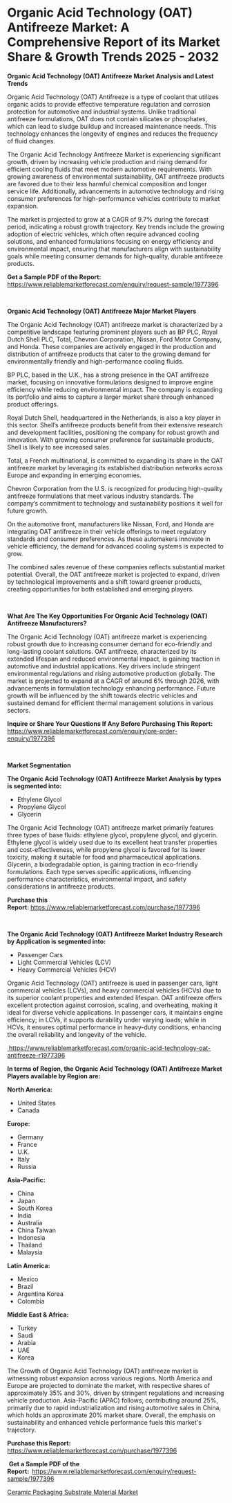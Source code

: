 <p><h1>Organic Acid Technology (OAT) Antifreeze Market: A Comprehensive Report of its Market Share & Growth Trends 2025 - 2032</h1></p><p><strong>Organic Acid Technology (OAT) Antifreeze Market Analysis and Latest Trends</strong></p>
<p><p>Organic Acid Technology (OAT) Antifreeze is a type of coolant that utilizes organic acids to provide effective temperature regulation and corrosion protection for automotive and industrial systems. Unlike traditional antifreeze formulations, OAT does not contain silicates or phosphates, which can lead to sludge buildup and increased maintenance needs. This technology enhances the longevity of engines and reduces the frequency of fluid changes.</p><p>The Organic Acid Technology Antifreeze Market is experiencing significant growth, driven by increasing vehicle production and rising demand for efficient cooling fluids that meet modern automotive requirements. With growing awareness of environmental sustainability, OAT antifreeze products are favored due to their less harmful chemical composition and longer service life. Additionally, advancements in automotive technology and rising consumer preferences for high-performance vehicles contribute to market expansion.</p><p>The market is projected to grow at a CAGR of 9.7% during the forecast period, indicating a robust growth trajectory. Key trends include the growing adoption of electric vehicles, which often require advanced cooling solutions, and enhanced formulations focusing on energy efficiency and environmental impact, ensuring that manufacturers align with sustainability goals while meeting consumer demands for high-quality, durable antifreeze products.</p></p>
<p><strong>Get a Sample PDF of the Report:&nbsp;</strong> <a href="https://www.reliablemarketforecast.com/enquiry/request-sample/1977396?utm_campaign=3505&utm_medium=2&utm_source=Github&utm_content=ia&utm_term=03042025&utm_id=organic-acid-technology-oat-antifreeze">https://www.reliablemarketforecast.com/enquiry/request-sample/1977396</a></p>
<p>&nbsp;</p>
<p><strong>Organic Acid Technology (OAT) Antifreeze Major Market Players</strong></p>
<p><p>The Organic Acid Technology (OAT) antifreeze market is characterized by a competitive landscape featuring prominent players such as BP PLC, Royal Dutch Shell PLC, Total, Chevron Corporation, Nissan, Ford Motor Company, and Honda. These companies are actively engaged in the production and distribution of antifreeze products that cater to the growing demand for environmentally friendly and high-performance cooling fluids.</p><p>BP PLC, based in the U.K., has a strong presence in the OAT antifreeze market, focusing on innovative formulations designed to improve engine efficiency while reducing environmental impact. The company is expanding its portfolio and aims to capture a larger market share through enhanced product offerings.</p><p>Royal Dutch Shell, headquartered in the Netherlands, is also a key player in this sector. Shell’s antifreeze products benefit from their extensive research and development facilities, positioning the company for robust growth and innovation. With growing consumer preference for sustainable products, Shell is likely to see increased sales.</p><p>Total, a French multinational, is committed to expanding its share in the OAT antifreeze market by leveraging its established distribution networks across Europe and expanding in emerging economies.</p><p>Chevron Corporation from the U.S. is recognized for producing high-quality antifreeze formulations that meet various industry standards. The company’s commitment to technology and sustainability positions it well for future growth.</p><p>On the automotive front, manufacturers like Nissan, Ford, and Honda are integrating OAT antifreeze in their vehicle offerings to meet regulatory standards and consumer preferences. As these automakers innovate in vehicle efficiency, the demand for advanced cooling systems is expected to grow.</p><p>The combined sales revenue of these companies reflects substantial market potential. Overall, the OAT antifreeze market is projected to expand, driven by technological improvements and a shift toward greener products, creating opportunities for both established and emerging players.</p></p>
<p>&nbsp;</p>
<p><strong>What Are The Key Opportunities For Organic Acid Technology (OAT) Antifreeze Manufacturers?</strong></p>
<p><p>The Organic Acid Technology (OAT) antifreeze market is experiencing robust growth due to increasing consumer demand for eco-friendly and long-lasting coolant solutions. OAT antifreeze, characterized by its extended lifespan and reduced environmental impact, is gaining traction in automotive and industrial applications. Key drivers include stringent environmental regulations and rising automotive production globally. The market is projected to expand at a CAGR of around 6% through 2026, with advancements in formulation technology enhancing performance. Future growth will be influenced by the shift towards electric vehicles and sustained demand for efficient thermal management solutions in various sectors.</p></p>
<p><strong>Inquire or Share Your Questions If Any Before Purchasing This Report:</strong> <a href="https://www.reliablemarketforecast.com/enquiry/pre-order-enquiry/1977396?utm_campaign=3505&utm_medium=2&utm_source=Github&utm_content=ia&utm_term=03042025&utm_id=organic-acid-technology-oat-antifreeze">https://www.reliablemarketforecast.com/enquiry/pre-order-enquiry/1977396</a></p>
<p>&nbsp;</p>
<p><strong>Market Segmentation</strong></p>
<p><strong>The Organic Acid Technology (OAT) Antifreeze Market Analysis by types is segmented into:</strong></p>
<p><ul><li>Ethylene Glycol</li><li>Propylene Glycol</li><li>Glycerin</li></ul></p>
<p><p>The Organic Acid Technology (OAT) antifreeze market primarily features three types of base fluids: ethylene glycol, propylene glycol, and glycerin. Ethylene glycol is widely used due to its excellent heat transfer properties and cost-effectiveness, while propylene glycol is favored for its lower toxicity, making it suitable for food and pharmaceutical applications. Glycerin, a biodegradable option, is gaining traction in eco-friendly formulations. Each type serves specific applications, influencing performance characteristics, environmental impact, and safety considerations in antifreeze products.</p></p>
<p><strong>Purchase this Report:&nbsp;</strong><a href="https://www.reliablemarketforecast.com/purchase/1977396?utm_campaign=3505&utm_medium=2&utm_source=Github&utm_content=ia&utm_term=03042025&utm_id=organic-acid-technology-oat-antifreeze">https://www.reliablemarketforecast.com/purchase/1977396</a></p>
<p>&nbsp;</p>
<p><strong>The Organic Acid Technology (OAT) Antifreeze Market Industry Research by Application is segmented into:</strong></p>
<p><ul><li>Passenger Cars</li><li>Light Commercial Vehicles (LCV)</li><li>Heavy Commercial Vehicles (HCV)</li></ul></p>
<p><p>Organic Acid Technology (OAT) antifreeze is used in passenger cars, light commercial vehicles (LCVs), and heavy commercial vehicles (HCVs) due to its superior coolant properties and extended lifespan. OAT antifreeze offers excellent protection against corrosion, scaling, and overheating, making it ideal for diverse vehicle applications. In passenger cars, it maintains engine efficiency; in LCVs, it supports durability under varying loads; while in HCVs, it ensures optimal performance in heavy-duty conditions, enhancing the overall reliability and longevity of the vehicle.</p></p>
<p><a href="https://www.reliablemarketforecast.com/organic-acid-technology-oat-antifreeze-r1977396?utm_campaign=3505&utm_medium=2&utm_source=Github&utm_content=ia&utm_term=03042025&utm_id=organic-acid-technology-oat-antifreeze">&nbsp;https://www.reliablemarketforecast.com/organic-acid-technology-oat-antifreeze-r1977396</a></p>
<p><strong>In terms of Region, the Organic Acid Technology (OAT) Antifreeze Market Players available by Region are:</strong></p>
<p>
    <p> <strong> North America: </strong>
        <ul>
            <li>United States</li>
            <li>Canada</li>
        </ul>
        </p> 
    <p> <strong> Europe: </strong>
        <ul>
            <li>Germany</li>
            <li>France</li>
            <li>U.K.</li>
            <li>Italy</li>
            <li>Russia</li>
        </ul>
        </p> 
    <p> <strong> Asia-Pacific: </strong>
        <ul>
            <li>China</li>
            <li>Japan</li>
            <li>South Korea</li>
            <li>India</li>
            <li>Australia</li>
            <li>China Taiwan</li>
            <li>Indonesia</li>
            <li>Thailand</li>
            <li>Malaysia</li>
        </ul>
        </p> 
    <p> <strong> Latin America: </strong>
        <ul>
            <li>Mexico</li>
            <li>Brazil</li>
            <li>Argentina Korea</li>
            <li>Colombia</li>
        </ul>
        </p> 
    <p> <strong> Middle East & Africa: </strong>
        <ul>
            <li>Turkey</li>
            <li>Saudi</li>
            <li>Arabia</li>
            <li>UAE</li>
            <li>Korea</li>
        </ul>
    </p>
    </p>
<p><p>The Growth of Organic Acid Technology (OAT) antifreeze market is witnessing robust expansion across various regions. North America and Europe are projected to dominate the market, with respective shares of approximately 35% and 30%, driven by stringent regulations and increasing vehicle production. Asia-Pacific (APAC) follows, contributing around 25%, primarily due to rapid industrialization and rising automotive sales in China, which holds an approximate 20% market share. Overall, the emphasis on sustainability and enhanced vehicle performance fuels this market's trajectory.</p></p>
<p><strong>Purchase this Report: </strong><a href="https://www.reliablemarketforecast.com/purchase/1977396?utm_campaign=3505&utm_medium=2&utm_source=Github&utm_content=ia&utm_term=03042025&utm_id=organic-acid-technology-oat-antifreeze">https://www.reliablemarketforecast.com/purchase/1977396</a></p>
<p>&nbsp;<strong>Get a Sample PDF of the Report:&nbsp;&nbsp;</strong><a href="https://www.reliablemarketforecast.com/enquiry/request-sample/1977396?utm_campaign=3505&utm_medium=2&utm_source=Github&utm_content=ia&utm_term=03042025&utm_id=organic-acid-technology-oat-antifreeze">https://www.reliablemarketforecast.com/enquiry/request-sample/1977396</a></p>
<p><strong></strong></p>
<p><p><a href="https://github.com/voetzeszuh/Market-Research-Report-List-1/blob/main/ceramic-packaging-substrate-material-market.md?utm_campaign=3505&utm_medium=2&utm_source=Github&utm_content=ia&utm_term=03042025&utm_id=organic-acid-technology-oat-antifreeze">Ceramic Packaging Substrate Material Market</a></p></p>